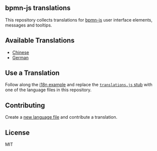 ## bpmn-js translations

This repository collects translations for [bpmn-js](https://github.com/bpmn-io/bpmn-js) user interface elements, messages and tooltips.


## Available Translations

* [Chinese](./translations/chinese.js)
* [German](./translations/german.js)


## Use a Translation

Follow along the [i18n example](https://github.com/bpmn-io/bpmn-js-examples/tree/master/i18n) and replace the [`translations.js` stub](https://github.com/bpmn-io/bpmn-js-examples/blob/master/i18n/app/customTranslate/translations.js) with one of the language files in this repository.


## Contributing

Create a [new language file](https://github.com/bpmn-io/bpmn-js-i18n/new/master/translations) and contribute a translation.


## License

MIT
